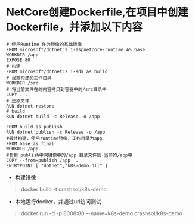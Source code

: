 # NetCore创建Dockerfile,在项目中创建Dockerfile，并添加以下内容
```
# 使用Runtime 作为镜像的基础镜像
FROM microsoft/dotnet:2.1-aspnetcore-runtime AS base
WORKDIR /app
EXPOSE 80
# 构建
FROM microsoft/dotnet:2.1-sdk as build
# 设置构建的工作目录
WORKDIR /src
# 将当前文件在的内容拷贝到容器中的/src目录中
COPY . . 
# 还原文件
RUN dotnet restore
# build
RUN dotnet build -c Release -o /app

FROM build as publish 
RUN dotnet publish -c Release -o /app
#最终构建，使用runtime镜像，工作目录为app、
FROM base as final
WORKDIR /app
#复制 publish中间镜像中的/app 目录文件到 当前的/app中
COPY --from=publish /app  .
ENTRYPOINT [ "dotnet","k8s-demo.dll" ]
```
 - 构建镜像
 > docker build -t crashsol/k8s-demo .
 - 本地运行docker，并通过url访问测试
 > docker run -d -p 8008:80 --name=k8s-demo  crashsol/k8s-demo
